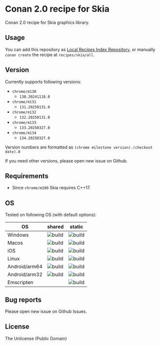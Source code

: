 # Conan 2.0 recipe for Skia

Conan 2.0 recipe for Skia graphics library.

## Usage

You can add this repository as [Local Recipes Index Repository](https://docs.conan.io/2/tutorial/conan_repositories/setup_local_recipes_index.html), or manually `conan create` the recipe at `recipes/skia/all`.

## Version

Currently supports following versions:

* `chrome/m130`
    * `130.20241118.0`
* `chrome/m131`
    * `131.20250131.0`
* `chrome/m132`
    * `132.20250131.0`
* `chrome/m133`
    * `133.20250327.0`
* `chrome/m134`
    * `134.20250327.0`

Version numbers are formatted as `(chrome milestone version).(checkout date).0`

If you need other versions, please open new issue on Github.  

## Requirements

* Since `chrome/m100` Skia requires C++17.

## OS

Tested on following OS (with default options):

| OS            | shared | static |
| ------------- | ------ | ------ |
| Windows         | ![build](https://github.com/mocabe/conan-skia/actions/workflows/windows-latest-shared.yml/badge.svg) | ![build](https://github.com/mocabe/conan-skia/actions/workflows/windows-latest-static.yml/badge.svg) |
| Macos         | ![build](https://github.com/mocabe/conan-skia/actions/workflows/macos-latest-shared.yml/badge.svg) | ![build](https://github.com/mocabe/conan-skia/actions/workflows/macos-latest-static.yml/badge.svg) |
| iOS           | ![build](https://github.com/mocabe/conan-skia/actions/workflows/ios-armv8-shared.yml/badge.svg)    | ![build](https://github.com/mocabe/conan-skia/actions/workflows/ios-armv8-static.yml/badge.svg)    |
| Linux         | ![build](https://github.com/mocabe/conan-skia/actions/workflows/ubuntu-latest-shared.yml/badge.svg) | ![build](https://github.com/mocabe/conan-skia/actions/workflows/ubuntu-latest-static.yml/badge.svg) |
| Android/arm64 | ![build](https://github.com/mocabe/conan-skia/actions/workflows/android-armv8-shared.yml/badge.svg)    | ![build](https://github.com/mocabe/conan-skia/actions/workflows/android-armv8-static.yml/badge.svg)   |
| Android/arm32 | ![build](https://github.com/mocabe/conan-skia/actions/workflows/android-armv7-shared.yml/badge.svg)    | ![build](https://github.com/mocabe/conan-skia/actions/workflows/android-armv7-static.yml/badge.svg)   |
| Emscripten    |  | ![build](https://github.com/mocabe/conan-skia/actions/workflows/emscripten-static.yml/badge.svg)     |

## Bug reports

Please open new issue on Github Issues. 

## License

The Unlicense (Public Domain)

